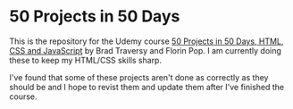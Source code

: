 # 50 Projects in 50 Days

This is the repository for the Udemy course [50 Projects in 50 Days, HTML, CSS and JavaScript](https://www.udemy.com/course/50-projects-50-days/?kw=50+projects&src=sac) by Brad Traversy and Florin Pop. I am currently doing these to keep my HTML/CSS skills sharp.

I've found that some of these projects aren't done as correctly as they should be and I hope to revist them and update them after I've finished the course.

